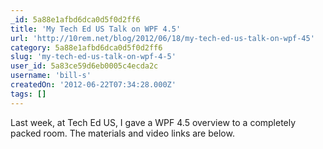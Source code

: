 ```yaml
---
_id: 5a88e1afbd6dca0d5f0d2ff6
title: 'My Tech Ed US Talk on WPF 4.5'
url: 'http://10rem.net/blog/2012/06/18/my-tech-ed-us-talk-on-wpf-45'
category: 5a88e1afbd6dca0d5f0d2ff6
slug: 'my-tech-ed-us-talk-on-wpf-4-5'
user_id: 5a83ce59d6eb0005c4ecda2c
username: 'bill-s'
createdOn: '2012-06-22T07:34:28.000Z'
tags: []
---
```


Last week, at Tech Ed US, I gave a WPF 4.5 overview to a completely packed room. The materials and video links are below.

